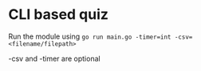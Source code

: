 # CLI based quiz

Run the module using `go run main.go -timer=int -csv=<filename/filepath>`

-csv and -timer are optional
